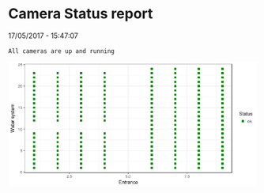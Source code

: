 Camera Status report
================
17/05/2017 - 15:47:07

    All cameras are up and running

![](camreport_files/figure-markdown_github/unnamed-chunk-2-1.png)
